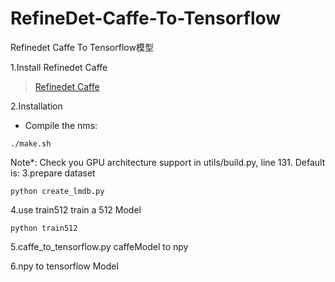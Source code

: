 # RefineDet-Caffe-To-Tensorflow

Refinedet Caffe To Tensorflow模型

1.Install Refinedet Caffe 
> [Refinedet Caffe](https://github.com/sfzhang15/RefineDet)

2.Installation
- Compile the nms:
```Shell
./make.sh
```
Note*: Check you GPU architecture support in utils/build.py, line 131. Default is:
3.prepare dataset
```
python create_lmdb.py 
```
4.use train512 train a 512 Model
```
python train512
```
5.caffe_to_tensorflow.py caffeModel to npy

6.npy to tensorflow Model
